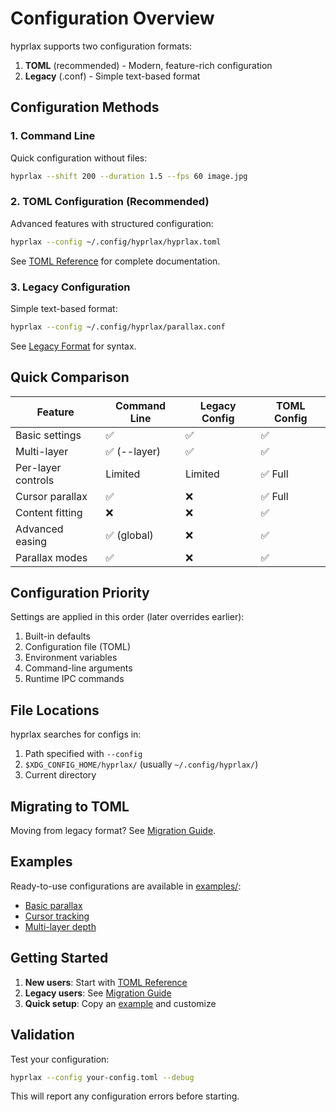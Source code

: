 # Configuration Overview

hyprlax supports two configuration formats:

1. **TOML** (recommended) - Modern, feature-rich configuration
2. **Legacy** (.conf) - Simple text-based format

## Configuration Methods

### 1. Command Line
Quick configuration without files:
```bash
hyprlax --shift 200 --duration 1.5 --fps 60 image.jpg
```

### 2. TOML Configuration (Recommended)
Advanced features with structured configuration:
```bash
hyprlax --config ~/.config/hyprlax/hyprlax.toml
```

See [TOML Reference](toml-reference.md) for complete documentation.

### 3. Legacy Configuration
Simple text-based format:
```bash
hyprlax --config ~/.config/hyprlax/parallax.conf
```

See [Legacy Format](legacy-format.md) for syntax.

## Quick Comparison

| Feature | Command Line | Legacy Config | TOML Config |
|---------|-------------|---------------|-------------|
| Basic settings | ✅ | ✅ | ✅ |
| Multi-layer | ✅ (--layer) | ✅ | ✅ |
| Per-layer controls | Limited | Limited | ✅ Full |
| Cursor parallax | ✅ | ❌ | ✅ Full |
| Content fitting | ❌ | ❌ | ✅ |
| Advanced easing | ✅ (global) | ❌ | ✅ |
| Parallax modes | ✅ | ❌ | ✅ |

## Configuration Priority

Settings are applied in this order (later overrides earlier):
1. Built-in defaults
2. Configuration file (TOML)
3. Environment variables
4. Command-line arguments
5. Runtime IPC commands

## File Locations

hyprlax searches for configs in:
1. Path specified with `--config`
2. `$XDG_CONFIG_HOME/hyprlax/` (usually `~/.config/hyprlax/`)
3. Current directory

## Migrating to TOML

Moving from legacy format? See [Migration Guide](migration-guide.md).

## Examples

Ready-to-use configurations are available in [examples/](examples/):
- [Basic parallax](examples/basic.toml)
- [Cursor tracking](examples/cursor-parallax.toml)  
- [Multi-layer depth](examples/multi-layer.toml)

## Getting Started

1. **New users**: Start with [TOML Reference](toml-reference.md)
2. **Legacy users**: See [Migration Guide](migration-guide.md)
3. **Quick setup**: Copy an [example](examples/) and customize

## Validation

Test your configuration:
```bash
hyprlax --config your-config.toml --debug
```

This will report any configuration errors before starting.
